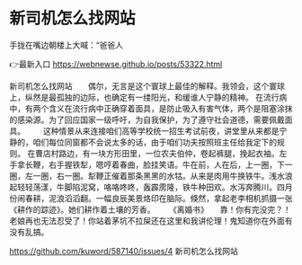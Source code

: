 # 新司机怎么找网站
手拢在嘴边朝楼上大喊：“爸爸人

👉最新入口 https://webnewse.github.io/posts/53322.html

新司机怎么找网站　　偶尔，无言是这个寰球上最佳的解释。我领会，这个寰球上，纵然是最孤独的边际，也确定有一缕阳光，和缓谁人宁静的精神。
在流行病中，有两个含义在流行病中正确穿着面具，是防止吸入有害气体，两个是阻塞涂抹的感染源。为了回应国家一级呼吁，为自我保护，为了遵守社会道德，需要佩戴面具。
　　这种情景从来连接咱们高等学校统一招生考试前夜，讲堂里从来都是宁静的，咱们每位同窗都不会说太多的话，由于咱们功夫按照班主任给我定下的规则。
在曹店村路边，有一块方形田里，一位农夫伯仲，卷起裤腿，挽起衣袖。左手拿长鞭，右手握铁犁，嗯哼着春曲，脸挂笑语。牛在前，人在后，上一圈，下一圈，左一圈，右一圈。犁鞭正催着那条黑黑的水牯。从来是肉用牛换铁牛。浅水浪起轻轻荡漾，牛脚陷泥窝，咯咯咚咚，轰霹雳隆，铁牛种田欢。水泻奔腾川。四月份闹春耕，泥浪滔滔翻。一幅良辰美景烙印在脑际。倏然，拿起老李相机抓摄一张《耕作的踪迹》。她们耕作着土壤的芳香。
　　《离婚书》　　靠！你有完没完？！老娘再也无法忍受了！你站着茅坑不拉屎还在这里和我讲伦理！鬼知道你在外面有没有乱搞。

https://github.com/kuword/587140/issues/4
新司机怎么找网站
